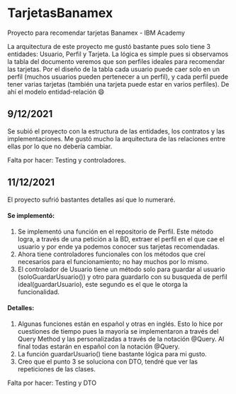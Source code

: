 # TarjetasBanamex
Proyecto para recomendar tarjetas Banamex - IBM Academy

La arquitectura de este proyecto me gustó bastante pues solo tiene 3 entidades: Usuario, Perfil y Tarjeta. La lógica es simple pues si observamos la tabla del documento veremos que son perfiles ideales para recomendar las tarjetas. Por el diseño de la tabla cada usuario puede caer solo en un perfil (muchos usuarios pueden pertenecer a un perfil), y cada perfil puede tener varias tarjetas (también una tarjeta puede estar en varios perfiles). De ahí el modelo entidad-relación 😄

## 9/12/2021

Se subió el proyecto con la estructura de las entidades, los contratos y las implementaciones. Me gustó mucho la arquitectura de las relaciones entre ellas por lo que no debería cambiar.

Falta por hacer: Testing y controladores.

## 11/12/2021

El proyecto sufrió bastantes detalles así que lo numeraré.

#### Se implementó:
1. Se implementó una función en el repositorio de Perfil. Este método logra, a través de una petición a la BD, extraer el perfil en el que cae el usuario y por ende ya podemos conocer sus tarjetas recomendadas.
2. Ahora tiene controladores funcionales con los métodos que creí necesarios para el funcionamiento; no hay muchos por lo mismo.
3. El controlador de Usuario tiene un método solo para guardar al usuario (soloGuardarUsuario()) y otro para guardarlo con su busqueda de perfil ideal(guardarUsuario), este segundo es el que le otorga la funcionalidad.

#### Detalles:
1. Algunas funciones están en español y otras en inglés. Esto lo hice por cuestiones de tiempo pues la mayoría se implementaron a través del Query Method y las personalizadas a través de la notación @Query. Al final todas estarán en español con la notación @Query.
2. La función guardarUsuario() tiene bastante lógica para mi gusto.
3. Creo que el punto 3 se soluciona con DTO, tendré que ver las repeticiones de las clases.

Falta por hacer: Testing y DTO
